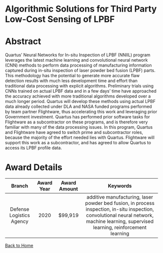 
Algorithmic Solutions for Third Party Low-Cost Sensing of LPBF
==============================================================

# Abstract


Quartus’ Neural Networks for In-situ Inspection of LPBF (NNIIL) program leverages the latest machine learning and convolutional neural network (CNN) methods to perform data processing of manufacturing information captured during in-situ inspection of laser powder bed fusion (LPBF) parts. This methodology has the potential to generate more accurate flaw detection results with much less development time and effort than traditional data processing with explicit algorithms. Preliminary trials using CNNs trained on actual LPBF data and in a few days’ time have approached the accuracy achieved with more traditional algorithms developed over a much longer period. Quartus will develop these methods using actual LPBF data already collected under DLA and NASA funded programs performed by team partner Flightware, thus accelerating this work and leveraging prior Government investment. Quartus has performed prior software tasks for Flightware as a subcontractor on these programs, and is therefore very familiar with many of the data processing issues. In this program, Quartus and Flightware have agreed to switch prime and subcontractor roles, because the majority of the effort needed lies with Quartus. Flightware will support this work as a subcontractor, and has agreed to allow Quartus to access its LPBF profile data.  

# Award Details

|Branch|Award Year|Award Amount|Keywords|
| :---: | :---: | :---: | :---: |
|Defense Logistics Agency|2020|$99,919|additive manufacturing, laser powder bed fusion, in process inspection, in-situ inspection, convolutional neural network, machine learning, supervised learning, reinforcement learning|
  
  


[Back to Home](https://github.com/chrischow/dod_sbir_awards/DJ/#1839)